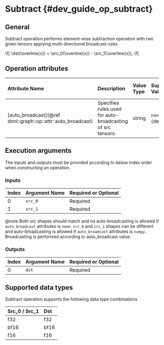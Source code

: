 Subtract {#dev_guide_op_subtract}
=================================

## General

Subtract operation performs element-wise subtraction operation with two given
tensors applying multi-directional broadcast rules.

\f[
    \dst(\overline{x}) =
        \src_0(\overline{x}) - \src_1(\overline{x}),
\f]

## Operation attributes

| Attribute Name                                               | Description                                                | Value Type | Supported Values         | Required or Optional |
|:-------------------------------------------------------------|:-----------------------------------------------------------|:-----------|:-------------------------|:---------------------|
| [auto_broadcast](@ref dnnl::graph::op::attr::auto_broadcast) | Specifies rules used for auto-broadcasting of src tensors. |string      |`none`,`numpy` (default)  | Optional             |

## Execution arguments

The inputs and outputs must be provided according to below index order when
constructing an operation.

### Inputs

| Index | Argument Name | Required or Optional |
|:------|:--------------|:---------------------|
| 0     | `src_0`       | Required             |
| 1     | `src_1`       | Required             |

@note Both src shapes should match and no auto-broadcasting is allowed if
`auto_broadcast` attributes is `none`. `src_0` and `src_1` shapes can be
different and auto-broadcasting is allowed if `auto_broadcast` attributes is
`numpy`. Broadcasting is performed according to auto_broadcast value.

### Outputs

| Index | Argument Name | Required or Optional |
|:------|:--------------|:---------------------|
| 0     | `dst`         | Required             |

## Supported data types

Subtract operation supports the following data type combinations.

| Src_0 / Src_1 | Dst  |
|:--------------|:-----|
| f32           | f32  |
| bf16          | bf16 |
| f16           | f16  |
